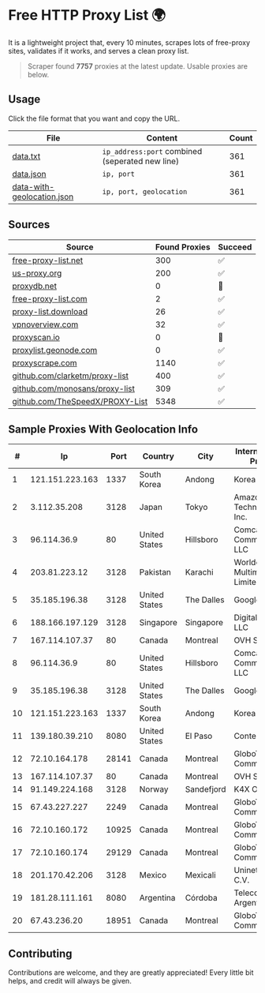
# Free HTTP Proxy List 🌍

It is a lightweight project that, every 10 minutes, scrapes lots of free-proxy sites, validates if it works, and serves a clean proxy list.


> Scraper found **7757** proxies at the latest update. Usable proxies are below.

## Usage

Click the file format that you want and copy the URL.


|File|Content|Count|
|----|-------|-----|
|[data.txt](https://raw.githubusercontent.com/themiralay/Proxy-List-World/master/data.txt)|`ip_address:port` combined (seperated new line)|361|
|[data.json](https://raw.githubusercontent.com/themiralay/Proxy-List-World/master/data.json)|`ip, port`|361|
|[data-with-geolocation.json](https://raw.githubusercontent.com/themiralay/Proxy-List-World/master/data-with-geolocation.json)|`ip, port, geolocation`|361|

## Sources

|Source|Found Proxies|Succeed|
|------|-------------|-------|
|[free-proxy-list.net](https://free-proxy-list.net)|300|✅|
|[us-proxy.org](https://www.us-proxy.org)|200|✅|
|[proxydb.net](http://proxydb.net)|0|🚫|
|[free-proxy-list.com](https://free-proxy-list.com/?page=&port=&type%5B%5D=http&type%5B%5D=https&up_time=0&search=Search)|2|✅|
|[proxy-list.download](https://www.proxy-list.download/HTTP)|26|✅|
|[vpnoverview.com](https://vpnoverview.com/privacy/anonymous-browsing/free-proxy-servers)|32|✅|
|[proxyscan.io](https://www.proxyscan.io)|0|🚫|
|[proxylist.geonode.com](https://proxylist.geonode.com/api/proxy-list?limit=300&page=1&sort_by=lastChecked&sort_type=desc&protocols=http,https)|0|✅|
|[proxyscrape.com](https://api.proxyscrape.com/v2/?request=displayproxies&protocol=http&timeout=10000&country=all&ssl=all&anonymity=all)|1140|✅|
|[github.com/clarketm/proxy-list](https://raw.githubusercontent.com/clarketm/proxy-list/master/proxy-list-raw.txt)|400|✅|
|[github.com/monosans/proxy-list](https://raw.githubusercontent.com/monosans/proxy-list/main/proxies/http.txt)|309|✅|
|[github.com/TheSpeedX/PROXY-List](https://raw.githubusercontent.com/TheSpeedX/PROXY-List/master/http.txt)|5348|✅|


## Sample Proxies With Geolocation Info

|#|Ip|Port|Country|City|Internet Service Provider|
|-|--|----|-------|----|-------------------------|
|1|121.151.223.163|1337|South Korea|Andong|Korea Telecom|
|2|3.112.35.208|3128|Japan|Tokyo|Amazon Technologies Inc.|
|3|96.114.36.9|80|United States|Hillsboro|Comcast Cable Communications, LLC|
|4|203.81.223.12|3128|Pakistan|Karachi|Worldcall Multimedia Limited|
|5|35.185.196.38|3128|United States|The Dalles|Google LLC|
|6|188.166.197.129|3128|Singapore|Singapore|DigitalOcean, LLC|
|7|167.114.107.37|80|Canada|Montreal|OVH SAS|
|8|96.114.36.9|80|United States|Hillsboro|Comcast Cable Communications, LLC|
|9|35.185.196.38|3128|United States|The Dalles|Google LLC|
|10|121.151.223.163|1337|South Korea|Andong|Korea Telecom|
|11|139.180.39.210|8080|United States|El Paso|Conterra|
|12|72.10.164.178|28141|Canada|Montreal|GloboTech Communications|
|13|167.114.107.37|80|Canada|Montreal|OVH SAS|
|14|91.149.224.168|3128|Norway|Sandefjord|K4X OU|
|15|67.43.227.227|2249|Canada|Montreal|GloboTech Communications|
|16|72.10.160.172|10925|Canada|Montreal|GloboTech Communications|
|17|72.10.160.174|29129|Canada|Montreal|GloboTech Communications|
|18|201.170.42.206|3128|Mexico|Mexicali|Uninet S.A. de C.V.|
|19|181.28.111.161|8080|Argentina|Córdoba|Telecom Argentina S.A|
|20|67.43.236.20|18951|Canada|Montreal|GloboTech Communications|



## Contributing

Contributions are welcome, and they are greatly appreciated! Every
little bit helps, and credit will always be given.

